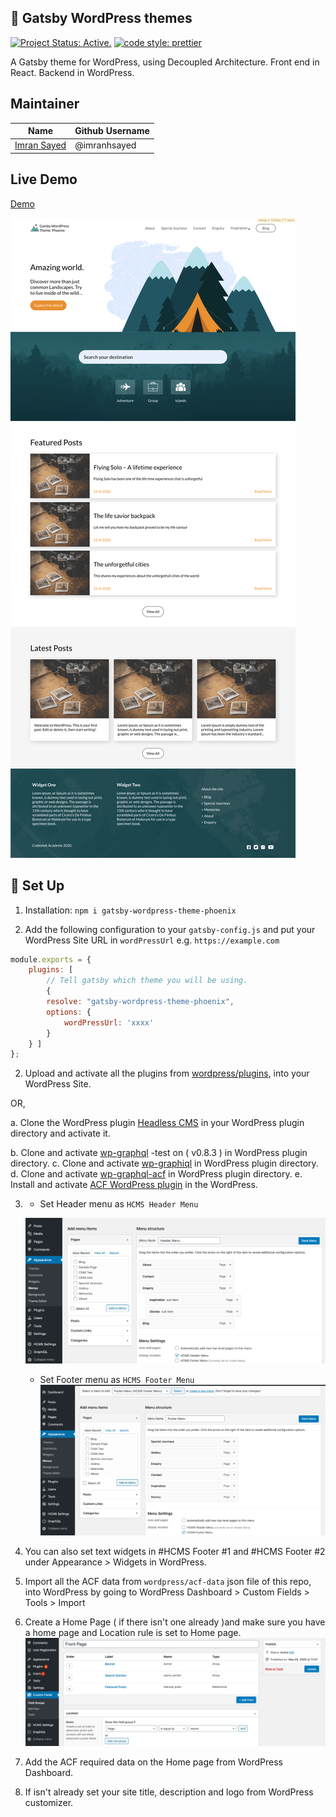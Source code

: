## 🎨 Gatsby WordPress themes
[![Project Status: Active.](https://www.repostatus.org/badges/latest/active.svg)](https://www.repostatus.org/#active) [![code style: prettier](https://img.shields.io/badge/code_style-prettier-ff69b4.svg?style=flat-square)](https://github.com/prettier/prettier)

A Gatsby theme for WordPress, using Decoupled Architecture.
Front end in React.
Backend in WordPress.

## Maintainer

| Name                                                   | Github Username |
|--------------------------------------------------------|-----------------|
| [Imran Sayed](mailto:codeytek.academy@gmail.com)       |  @imranhsayed   |

## Live Demo

[Demo](gatsby-wordpress-theme-phoenix.netlify.app)

![](demos/home-page-demo.png)

## 🚀 Set Up

1. Installation: 
`npm i gatsby-wordpress-theme-phoenix`

2. Add the following configuration to your `gatsby-config.js` and put your WordPress Site URL in `wordPressUrl` e.g. `https://example.com`

```javascript
module.exports = {
	plugins: [
		// Tell gatsby which theme you will be using.
		{
		resolve: "gatsby-wordpress-theme-phoenix",
		options: {
			wordPressUrl: 'xxxx'
		}
	} ]
};
``` 

2. Upload and activate all the plugins from [wordpress/plugins](https://github.com/imranhsayed/gatsby-wordpress-themes/tree/master/wordpress/plugins), into your WordPress Site.

OR,

a. Clone the WordPress plugin [Headless CMS](https://github.com/imranhsayed/headless-cms) in your WordPress
plugin directory and activate it.

b. Clone and activate [wp-graphql](https://github.com/wp-graphql/wp-graphql) -test on ( v0.8.3 ) in WordPress plugin directory.
c. Clone and activate [wp-graphiql](https://github.com/wp-graphql/wp-graphiql) in WordPress plugin directory.
d. Clone and activate [wp-graphql-acf](https://github.com/wp-graphql/wp-graphql-acf) in WordPress plugin directory.
e. Install and activate [ACF WordPress plugin](https://wordpress.org/plugins/advanced-custom-fields/) in the WordPress.

3. - Set Header menu as `HCMS Header Menu`
   
   ![](demos/header-menu-demo.png)
   
   - Set Footer menu as `HCMS Footer Menu`
   ![](demos/footer-menu-demo.png)
   
4. You can also set text widgets in #HCMS Footer #1 and #HCMS Footer #2 under Appearance  > Widgets in WordPress.
5. Import all the ACF data from `wordpress/acf-data` json file of this repo, into WordPress by going to WordPress Dashboard > Custom Fields > Tools > Import
6. Create a Home Page ( if there isn't one already )and make sure you have a home page and Location rule is set to Home page.
![](demos/acf-home-screenshot.png)
7. Add the ACF required data on the Home page from WordPress Dashboard. 
8. If isn't already set your site title, description and logo from WordPress customizer.
